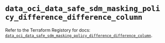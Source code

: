 # `data_oci_data_safe_sdm_masking_policy_difference_difference_column`

Refer to the Terraform Registory for docs: [`data_oci_data_safe_sdm_masking_policy_difference_difference_column`](https://registry.terraform.io/providers/oracle/oci/6.18.0/docs/data-sources/data_safe_sdm_masking_policy_difference_difference_column).
